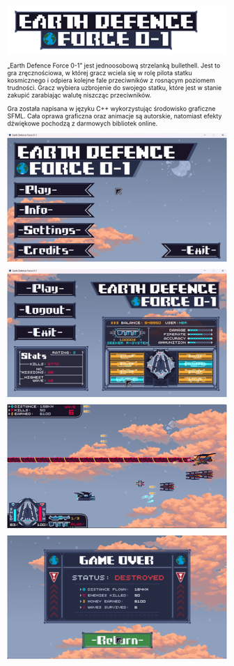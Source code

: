 ![Logo](screenshots/logo.png)

„Earth Defence Force 0-1” jest jednoosobową strzelanką bullethell. Jest to gra zręcznościowa, w której gracz wciela się w rolę pilota statku kosmicznego i odpiera kolejne fale przeciwników z rosnącym poziomem trudności. 
Gracz wybiera uzbrojenie do swojego statku, które jest w stanie zakupić zarabiając walutę niszcząc przeciwników.

Gra została napisana w języku C++ wykorzystując środowisko graficzne SFML. Cała oprawa graficzna oraz animacje są autorskie, natomiast efekty dźwiękowe pochodzą z darmowych bibliotek online.

![Ekran startowy](screenshots/ss1.png)

![Ekran profilu gracza](screenshots/ss2.png)

![Ekran gry](screenshots/ss3.png)

![Ekran Game Ober](screenshots/ss4.png)
